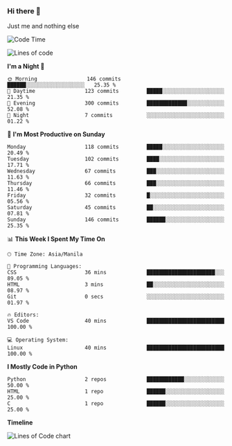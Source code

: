 ### Hi there 👋

Just me and nothing else


<!--START_SECTION:waka-->
![Code Time](http://img.shields.io/badge/Code%20Time-115%20hrs%2043%20mins-blue)

![Lines of code](https://img.shields.io/badge/From%20Hello%20World%20I%27ve%20Written-1.3%20million%20lines%20of%20code-blue)

**I'm a Night 🦉** 

```text
🌞 Morning                146 commits         ██████░░░░░░░░░░░░░░░░░░░   25.35 % 
🌆 Daytime                123 commits         █████░░░░░░░░░░░░░░░░░░░░   21.35 % 
🌃 Evening                300 commits         █████████████░░░░░░░░░░░░   52.08 % 
🌙 Night                  7 commits           ░░░░░░░░░░░░░░░░░░░░░░░░░   01.22 % 
```
📅 **I'm Most Productive on Sunday** 

```text
Monday                   118 commits         █████░░░░░░░░░░░░░░░░░░░░   20.49 % 
Tuesday                  102 commits         ████░░░░░░░░░░░░░░░░░░░░░   17.71 % 
Wednesday                67 commits          ███░░░░░░░░░░░░░░░░░░░░░░   11.63 % 
Thursday                 66 commits          ███░░░░░░░░░░░░░░░░░░░░░░   11.46 % 
Friday                   32 commits          █░░░░░░░░░░░░░░░░░░░░░░░░   05.56 % 
Saturday                 45 commits          ██░░░░░░░░░░░░░░░░░░░░░░░   07.81 % 
Sunday                   146 commits         ██████░░░░░░░░░░░░░░░░░░░   25.35 % 
```


📊 **This Week I Spent My Time On** 

```text
🕑︎ Time Zone: Asia/Manila

💬 Programming Languages: 
CSS                      36 mins             ██████████████████████░░░   89.05 % 
HTML                     3 mins              ██░░░░░░░░░░░░░░░░░░░░░░░   08.97 % 
Git                      0 secs              ░░░░░░░░░░░░░░░░░░░░░░░░░   01.97 % 

🔥 Editors: 
VS Code                  40 mins             █████████████████████████   100.00 % 

💻 Operating System: 
Linux                    40 mins             █████████████████████████   100.00 % 
```

**I Mostly Code in Python** 

```text
Python                   2 repos             ████████████░░░░░░░░░░░░░   50.00 % 
HTML                     1 repo              ██████░░░░░░░░░░░░░░░░░░░   25.00 % 
C                        1 repo              ██████░░░░░░░░░░░░░░░░░░░   25.00 % 
```



**Timeline**

![Lines of Code chart](https://raw.githubusercontent.com/mauring55/mauring55/main/assets/bar_graph.png)


<!--END_SECTION:waka-->
